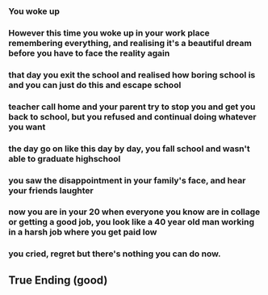 ### You woke up
### However this time you woke up in your work place remembering everything, and realising it's a beautiful dream before you have to face the reality again
### that day you exit the school and realised how boring school is and you can just do this and escape school
### teacher call home and your parent try to stop you and get you back to school, but you refused and continual doing whatever you want
### the day go on like this day by day, you fall school and wasn't able to graduate highschool
### you saw the disappointment in your family's face, and hear your friends laughter
### now you are in your 20 when everyone you know are in collage or getting a good job, you look like a 40 year old man working in a harsh job where you get paid low
### you cried, regret but there's nothing you can do now.
## True Ending (good)
